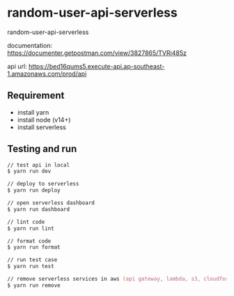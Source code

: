# random-user-api-serverless

random-user-api-serverless

documentation: <https://documenter.getpostman.com/view/3827865/TVRj485z>

api url: <https://bed16qums5.execute-api.ap-southeast-1.amazonaws.com/prod/api>

## Requirement

- install yarn
- install node (v14+)
- install serverless

## Testing and run

```zsh
// test api in local
$ yarn run dev

// deploy to serverless
$ yarn run deploy

// open serverless dashboard
$ yarn run dashboard

// lint code
$ yarn run lint

// format code
$ yarn run format

// run test case
$ yarn run test

// remove serverless services in aws (api gateway, lambda, s3, cloudformation)
$ yarn run remove
```
